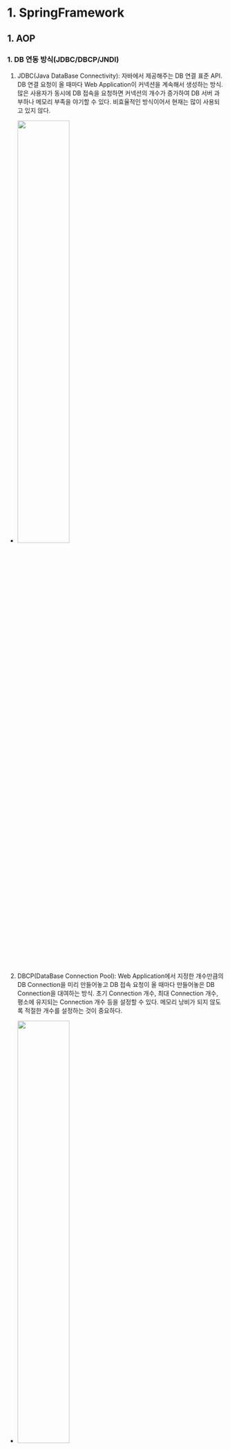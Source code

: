 # 1. SpringFramework
## 1. AOP
### 1. DB 연동 방식(JDBC/DBCP/JNDI)
1. JDBC(Java DataBase Connectivity): 자바에서 제공해주는 DB 연결 표준 API. DB 연결 요청이 올 때마다 Web Application이 커넥션을 계속해서 생성하는 방식. 많은 사용자가 동시에 DB 접속을 요청하면 커넥션의 개수가 증가하여 DB 서버 과부하나 메모리 부족을 야기할 수 있다. 비효율적인 방식이어서 현재는 많이 사용되고 있지 않다.  
- <img src="images/JDBC.jpg" width="50%" height="50%">
2. DBCP(DataBase Connection Pool): Web Application에서 지정한 개수만큼의 DB Connection을 미리 만들어놓고 DB 접속 요청이 올 때마다 만들어놓은 DB Connection을 대여하는 방식. 초기 Connection 개수, 최대 Connection 개수, 평소에 유지되는 Connection 개수 등을 설정할 수 있다. 메모리 낭비가 되지 않도록 적절한 개수를 설정하는 것이 중요하다.  
- <img src="images/DBCP.jpg" width="50%" height="50%">
3. JNDI(Java Naming and Directory Interface): 방식은 DBCP와 같지만 DB Connection의 관리주체가 Web Application이 아닌 WAS(Web Application Server)로 변경. 설정이 간편하고 Web Application에 과부하를 방지할 수 있어서 가장 많이 사용되는 방식.
- <img src="images/JNDI.jpg" width="50%" height="50%">
### 2. AOP
1. 공통 관심인 로그출력이나 트랜잭션, 예외처리 등을 모든 비즈니스 메소드에 포함시키는 일은 매우 비효율적인 작업이다. 중간에 모듈이 변경되면 모든 메소드들을 수정해야 된다는 단점도 존재한다.
2. 스프링에서는 설정파일로 공통관심을 묶어서 관리할 수 있다.
### 3. AOP 관련 용어 정리
1. 포인트컷(pointcut): 공통 관심 코드가 실행 될 메소드. aop:pointcut의 expression 속성으로 필터링된 메소드. 만약 트랜잭션 AOP로 구성한다고 생각했을 때 insert, delete, update하는 메소드에서만 트랜잭션이 발생할 수 있게 expression을 구성하면 된다.
    - 포인트컷의 expression: 포인트컷을 지정하는 조건.
        - execution()으로 포인트 컷을 지정한다.
        - 첫 번째 파라미터(* or void or !void): 메소드의 리턴타입을 지정
        - 두 번째 파라미터: 메소드가 존재하는 클래스나 패키지를 지정.
        ```
        com.bit.springboard.service..: service에 존재하는 모든 하위 패키지 지정.
        com.bit.springboard.service..impl: service의 하위 패키지중 impl로 끝나는 모든 패키지 지정.
        com.bit.springboard.service: service 패키지만 지정.
        *Impl: Impl로 끝나는 모든 클래스 지정.
        BoardServiceImpl: BoardServiceImpl클래스만 지정.
        BoardService+: BoardService를 상속받아 구현한 모든 클래스 지정.
        ```
        - 세 번째 파라미터: 메소드를 지정.
        ```
        *: 모든 메소드 지정.
        get*: get으로 시작하는 모든 메소드 지정.
        *Board: Board로 끝나는 모든 메소드 지정.
        (..): 매개변수의 타입과 개수에 제약을 두지 않음. 어떠한 매개변수를 갖던 상관하지 않고 지정.
        (*): 매개변수의 타입은 제약을 두지 않지만 개수는 무조건 한개여야 한다.
        (com.bit.springboard.dto.BoardDTO): 매개변수는 하나면서 그 매개변수가 BoardDTO인 메소드 지정.
        (!com.bit.springboard.dto.BoardDTO): 매개변수는 하나면서 그 매개변수가 BoardDTO아닌 메소드 지정.
        (Integer, ..): 매개변수의 타입과 개수에 제약을 두진 않지만 첫 번째 매개변수는 무조건 int형인 메소드 지정.
        ```
2. 어드바이스(advice): 공통 관심에 해당되는 공통 기능 코드(consoleLog, consoleLogPlus). 어드바이스를 지정할 때는 공통 기능 코드가 실행될 시점과 함께 지정.
3. 위빙(weaving): 공통 기능 코드가 포인트 컷에 주입되는 행위. 위빙 기능이 있기 때문에 비즈니스 로직에서 공통 기능 코드를 추가하지 않고도 공통 기능 코드가 실행되는 것.
4. 애즈팩트(aspect), 어드바이저(advisor)
    - 애즈팩트: 어드바이스 + 포인트 컷. 포인트 컷에 위빙이 일어나서 공통 기능 코드가 포인트 컷에 주입된 상태를 애즈팩트라고 한다.
    - 어드바이저: 애즈팩트와 동일. 공통 기능 코드의 메소드 명을 모를 때나 공통 기능이 들어있는 클래스 명을 모를 때 애즈팩트 대신 어드바이저를 사용한다.
    - 트랜잭션을 설정할 때 commit, rollback 시점을 개발자가 알 수 없기 때문에 이 때도 애즈팩트 대신 어드바이저를 사용해서 자동적으로 commit, rollback이 일어나도록 설정한다.
### 4. AOP의 동작 시점
1. before: 포인트컷 메소드가 실행되기 전에 공통 기능 코드를 실행.
2. after-returning: 포인트컷 메소드가 정상적으로 종료되고 공통 기능 코드를 실행.
3. after-throwing: 포인트컷 메소드가 에러를 발생시켰을 때 공통 기능 코드를 실행.
4. after: 포인트컷 메소드가 정상 종료되거나 에러를 발생시키거나와 상관없이 메소드가 종료되면 무조건 공통 기능 코드 실행.
5. around: 포인트컷 메소드 실행 전 후로 한 번씩 공통 기능 코드 실행.
### 5. JoinPoint 인터페이스
1. 조인포인트(JoinPoint): 포인트컷이 될 수 있는 포인트컷 후보 메소드. 모든 비즈니스 로직 메소드가 조인포인트
```
<aop:pointcut id="allpointcut"
				expression="execution(* com.bit.springboard.service..BoardServiceImpl.*(..))"></aop:pointcut>
포인트컷을 위와 같이 설정하면 BoardServiceImpl의 insertBoard, updateBoard, deleteBoard, getBoard, getBoardList는 조인포인트면서 포인트컷인 메소드가 되고 UserServiceImpl의 join, getUser는 조인포인트지만 포인트컷이 아닌 메소드가 된다.
```
2. 조인포인트 인터페이스의 유용한 메소드
    - getSignature(): 포인트컷으로 지정되어 실행되고 있는 메소드의 시그니쳐(메소드명, 리턴타입, 매개변수)를 Signature 객체에 담아서 리턴
    - getTarget(): 호출된 메소드를 소유하고 있는 객체를 리턴
    - getArgs(): 호출된 메소드의 매개변수 값들을 Object 배열로 반환
3. Signature 객체의 메소드
    - toShortString(): 메소드의 시그니쳐(메소드명, 리턴타입, 매개변수)를 축약된 String으로 리턴
    - toLongString(): 메소드의 시그니쳐(메소드명, 리턴타입, 매개변수)를 패키지 경로까지 포함된 String으로 리턴
    - getName(): 호출된 비즈니스 로직 메소드의 메소드명 리턴
4. ProceedingJoinPoint
    - JoinPoint 상속받아 만들어졌고 proceed() 메소드를 추가한 인터페이스
    - 현재 진행중인 포인트컷 메소드를 받아오면서 proceed() 메소드를 통해서 받아온 포인트컷 메소드를 진행시킬 수 있다.
    - aop:before, aop:after-returning, aop:after-throwing, aop:after ===> JoinPoint 인터페이스 사용
    - aop:around ===> ProceedingJoinPoint 사용

## 2. JDBC Template
### 1. JDBC Template이란
1. GoF의 디자인 패턴 중 템플릿 디자인 패턴이 적용된 클래스.
2. 템플릿 디자인 패턴은 반복되는 작업을 캡슐화하여 재사용할 수 있는 패턴으로 정의하는 방식
3. DBCP(DataBase Connection Pool)에 DataSource(DB 연결 정보 객체)을 의존성으로 주입받아서 커넥션의 풀을 구성하고 커넥션들을 계속 대여하여 재사용할 수 있는 방식.
### 2. JDBC Template에서 사용가능한 메소드
1. update(): insert, update, delete 쿼리 실행. ? 인자 값을 을 어떻게 처리할 지에 따라서 두 가지 방식으로 사용가능.
    - 1번 방식: 물음표 인자 개수만큼 인자 값을 나열해서 보내는 방식
    ```
    update(쿼리문, 물음표인자값1, 물음표인자값2, 물음표인자값3);
    ```
    - 2번 방식: 물음표 인자 개수만큼의 배열을 생성하여 배열 자체를 매개변수로 보내는 방식
    ```
    Object[] args = {물음표인자값1, 물음표인자값2, 물음표인자값3};

    update(쿼리문, args);
    ```
2. queryForInt(): select 구문으로 검색된 결과 값이 정수일 때 사용하는 메소드. sum, count, avg, ... 통계함수에서 주로 사용.
3. queryForObject(): select 구문으로 검색된 결과를 특정 자바 객체에 매핑시켜 리턴받고 싶을 때 사용하는 메소드. DTO로 받고 싶을 때 해당 메소드를 사용하면 된다. 결과가 단행인 쿼리에서만 사용가능. RowMapper라는 인터페이스를 상속받아 구현한 클래스로 리턴받는데 mapRow()라는 메소드를 구현해서 개발자가 원하는 형태의 객체로 만들어서 다시 리턴가능.
4. query(): select 구문으로 검색된 결과가 다중 행일 때 사용하는 메소드. 기본적인 사용법은 queryForObject와 동일. 한 행씩 객체로 매핑해서 List에 담아서 리턴.

## 3. 트랜잭션 처리
### 1. 트랜잭션이란
1. 트랜잭션은 DB에서 처리하는 작업의 단위.
2. DML(Insert, Delete, Update)가 실행되면 항상 commit이나 rollback이 실행돼야 트랜잭션이 종료된다.
3. 스프링에서 AOP 설정을 이용해서 트랜잭션을 처리한다.
### 2. 스프링에서의 트랜잭션
1. 트랜잭션을 설정할 때는 애즈펙트대신 어드바이저를 사용한다. 개발자가 commit과 rollback의 시점을 지정할 수 없기 때문이다.
2. 어드바이저는 쿼리가 성공하면 commit을 실패하면 rollback을 자동 호출한다.

## 4. MyBatis
### 1. MyBatis란
1. Sql Mapper Framework 중 하나의 종류. SQL 쿼리문을 Mapper라는 파일로 분리해서 관리하는 프레임워크.
2. iBatis라는 프레임워크가 독점적으로 사용되고 있었는데 2010년 구글이 iBatis를 인수하면서 이름이 MyBatis로 변경됐다.
3. 요즘 Sql Mapper Framework보다는 ORM 프레임워크(JPA, Hibernates 등)이 성행하고 있다.
### 2. MyBatis의 구조
1. DAO에 존재하던 쿼리문들을 Mapper라는 별도의 파일로 관리. 스프링프레임워크에서는 xml 파일방식만 지원. 스프링부트에서는 xml파일 방식과 어노테이션 방식도 지원.
2. MyBatis만의 설정파일을 만들어서 조회 쿼리 결과의 표출방식 지정, 결과를 담아줄 객체의 별칭을 달아주는 설정, 쿼리문이 저장되어 있는 Mapper 파일의 위치를 지정할 수 있는 등의 설정을 제공한다.
3. DAO로부터 분리된 Mapper 파일은 namespace라는 별칭을 지정하여 호출하게 되는데 관례적으로 DAO에서 분리됐기 때문에 DAO의 이름과 동일하게 설정하는 것이 대부분.
4. 매퍼 xml의 구조
```
<xml 설정>
<doctype 지정>
<mapper 설정>
    <select id="selectBoard" parameterType="int, string, map, com.bit.springboard.dto.BoardDTO,...." resultType="int, string, map, com.bit.springboard.dto.BoardDTO"></select>
    <insert></insert>
    <delete></delete>
    <update></update>
</mapper>
//DAO에서 mapper를 호출하여 사용하는 방식
mapper의 namespace값.쿼리문의 id값
```

## 5. WebApplication
### 1. Spring Applictaion의 구동
1. WAS가 구동되면서 web.xml을 읽어서 ServletContainer를 구동시킨다.
    - web.xml: 서블릿의 생명주기 관리하는 설정이 담겨있는 설정파일. 이 설정파일을 읽어서 서블릿들을 생성하는 컨테이너가 하나 생성된다.
    - 컨테이너: 설정파일을 저장하고 있는 상자. 저장되어 있는 설정파일로 어떤 동작이 일어났을 때 무언가를 생성해주는 상자.
    - context-param: 서블릿 컨테이너가 구동되면서 전달할 파라미터. 스프링 컨테이너 설정파일을 지정해서 서블릿 컨테이너가 구동되면서 스프링 부모 컨테이너를 바로 구동할 수 있도록 한다.
2. context-param으로 지정되어 있는 root-context.xml 파일을 읽어서 부모 스프링 컨테이너를 구동한다.
3. servlet과 servlet-mapping으로 설정되어 있는 요청이 들어올때마다 서블릿을 생성해주게 되는데 init-param의 설정으로 서블릿의 초기화 매개변수를 전달할 수 있다.
4. init-param에 설정된 servlet-context.xml파일을 읽어서 서블릿이 생성될 때마다 자식 스프링 컨테이너를 구동시킨다.
5. 부모 스프링 컨테이너(root-context.xml)는 Model(비즈니스 로직, DB 커넥션 관련) 관련 설정을 주로 하고 자식 스프링 컨테이너(servlet-context.xml)은 View-Controller(화면단과 정적파일들) 관련 설정을 주로 한다.
### 2. 화면에서 자바로 데이터 전송방식
1. form submit: form태그의 입력된 input 데이터를 바로 요청 url로 전송. 각 input의 name 속성이 키로 지정되어 입력된 값을 매핑해서 전송.
2. ajax를 이용한 비동기 통신 전송: ajax 비동기 통신할 때 data 속성으로 원하는 데이터를 전송할 수 있다. contentType 속성에서 전송될 데이터의 형식을 지정. json, html, text, ... 등 지정가능.
3. multipartFormData: new FormData()로 FormData의 객체를 생성해서 전송하는 방식. 파일을 전송할 때는 이 방식을 주로 사용한다. 그냥 form 태그의 enctype속성으로도 FormData객체를 생성해서 전송할 수 있다.
### 3. 요청 url 매핑 방식
1. get: 요청 객체의 body가 생성 안되는 방식. 화면에서 전송되는 모든 데이터가 파라미터(쿼리스트링 방식)로 전달된다. url에 전송되는 모든 키와 밸류가 표출. 보안상 좋지 않아서 중요한 데이터를 전송할 때는 사용되지 않는다. 하지만 다른 방식들보다 데이터 처리하는 로직이 줄어들어 속도가 빠르기 때문에 단순 조회에서 많이 사용된다.
2. post: 요청 객체의 body를 생성하여 통신하는 방식. 전송하는 데이터가 요청 객체의 body에 저장되기 때문에 url에 표출되지 않는다. 요청 객체에 body를 생성하기 때문에 get방식보다는 속도가 느리고 데이터를 숨길수 있기 때문에 보안상 용이하다. Spring Framework에서는 insert, update, delete 모두 post 방식을 사용했는데 Spring Boot에서 put 방식과 delete 방식이 추가되면서 Boot에서는 insert는 post로 update은 put으로 delete는 delete로 구분하여 사용한다.
3. put
4. delete
5. 요청 url 방식 지정하는 법
```
//jsp단
<form action="/" method="get/post">

</form>

$.ajax({
    url: "/",
    type: "post" or "get" or "put" or "delete"
});

//java단
//RequestMapping: 매핑된 url 요청이 왔을 때 해당 메소드를 실행
//방식을 여러개로 분리하게 되면 같은 매핑 url이어도 다른 요청으로 인식
@RequestMapping(value="/", method=RequestMethod.GET or RequestMethod.POST) or 
@GetMapping("/")
@PostMapping("/")
메소드
```
### 4. 자바에서 전송된 데이터 받는 방법
1. @RequestParam("화면에서 전송한 키") 어노테이션을 이용해서 변수에 할당하는 방식
```
<form action="test.do" method="get">
    <input name="name">
    <input name="tel">
    <input type="submit" value="전송">
</form>

public String testGet(@ReqeustParam("name") String name,
        @ReqeustParam("tel") String tel) {

}
```
2. @RequestParam을 이용해서 Map에 할당
```
<form action="test.do" method="get">
    <input name="name">
    <input name="tel">
    <input type="submit" value="전송">
</form>

public String testGet(@ReqeustParam Map<String, Object> paramMap) {

}
```
3. Command 객체를 이용한 데이터 받기
    - Command 객체란 메소드의 매개변수로 선언된 객체
    - 메소드의 매개변수로 클래스 타입의 변수를 선언하면 자동으로 인스턴스화가 진행된다.
    - 전송된 데이터의 키값과 같은 변수명의 멤버변수에 데이터들이 자동으로 할당된다.(getter, setter 무조건 생성)
```
<form action="test.do" method="get">
    <input name="name">
    <input name="tel">
    <input type="submit" value="전송">
</form>

//NameDTO
private String name;
private String tel;

public void setName(String name) {
    this.name = name;
}
public String getName() {
    return this.name;
}
public void setTel(String tel) {
    this.tel = tel;
}
public String getTel() {
    return this.tel;
}

public String testGet(NameDTO nameDTO) {

}
```
### 5. 자바에서 화면단으로 데이터 전송 방법
1. Model 객체를 이용
    - Model 객체의 addAttribute("키", "밸류") 메소드로 전송할 데이터 저장. 화면단에서는 키로 데이터를 꺼내서 사용할 수 있다.
```
public String test3Get(Model model) {
    model.addAttribute("key", "value");
}

```
2. HttpServletRequest 객체를 이용
    - HttpServletRequest의 setAttribute("키", "밸류") 메소드를 이용해서 화면단으로 데이터를 전송.
    - HttpServletRequest 클래스는 Servlet을 상속받은 Cotroller 클래스에서만 사용가능한 클래스로. 요청 상태나 요청 헤더, 요청 바디 등의 정보를 담고있어서 유요하게 사용할 수 있다.
```
public String test3Get(HttpServletRequest request) {
    request.setAttribute("key", "value");
}
```
3. HttpSession 객체를 이용
    - HttpSession 객체의 setAttribute("key", "value") 메소드를 이용해서 화면단으로 데이터 전송.
    - HttpSession 클래스는 사용자가 웹 사이트에 접속할 때 생성되는 세션을 받아오는 클래스. 동작이 없으면 세션이 만료되는데 기본값은 30분으로 지정되어 있다. Model, Request는 하나의 요청이 끝나면 데이터가 사라지는 데 Session은 만료되기 전까지 데이터를 보관한다. 로그인된 회원의 정보나 세션이 유지되는 동안 지속돼야하는 데이터들을 저장한다. 요즘에는 세션에도 보안이슈가 있어서 회원정보는 거의 대부분 토큰으로 처리.
```
public String test3Get(HttpSession session) {
    session.setAttribute("key", "value");
}
```
### 6. el표기법과 JSTL
1. el표기법(Expression Language)
    - JSP에서 ${}표기되는 기법
    - Java에서 받아온 데이터를 표출할 때 주로 사용
    - Model, Request, Response, Session에 담긴 값을 꺼낼 때 유용하게 사용.
    - 기존에 JSP에서 자바 데이터를 꺼낼 때 <%= %> 이 방식을 사용했는데 JSP에서 자바소스를 줄이기 위해 고안된 방식
    - 기존의 방식보다 간편하고 편리해서 많이 사용되고 있다.
2. JSTL(JSP Standard Tag Library)
    - el표기법이 자바에서 받아온 데이터를 표출하기 위한 기능이라면 JSTL은 자바문법을 사용하기 위한 기술
    - JSP 상단에 JSTL 선언문을 선언해야 한다.
    ```
    <%@ taglib uri="http://java.sun.com/jsp/jstl/core" prefix="c" %>
    ```
    - c: 으로 시작하는 태그를 이용해서 for반복문이나 if조건문 등을 사용할 수 있다.
    ```
    <c:forEach items="${자바로부터 받아온 목록의 키}" var="목록에서 한 행씩 꺼내서 쓸 변수명(직접지정)"
    varStatus="상태 변수명(직접지정)">
    //varStatus에서 사용할 수 있는 값
    //상태변수명.index => 현재 꺼내온 데이터의 인덱스(0부터 시작)
    //상태변수명.count => 현재 꺼내온 데이터의 개수(1부터 시작)
    </c:forEach>

    <c:if test="${자바로부터 받아온 목록의 키.변수명 조건(==, !=, >, <, >=, <=, eq, ne, empty, not empty .....) 논리연산자(&&, ||, and, or)로 조건을 여러개 붙일 수 있다.}">
    </c:if>

    <c:choose>
        <c:when test="${조건1}>조건1이 참일 때 실행될 내용</c:when>
        <c:when test="${조건2}>조건2이 참일 때 실행될 내용</c:when>
        ...
        <c:when test="${조건n}>조건n이 참일 때 실행될 내용</c:when>
        <c:otherwise>위 조건이 모두 거짓일 때 실행될 내용</c:otherwise>
    </c:choose>
    ```